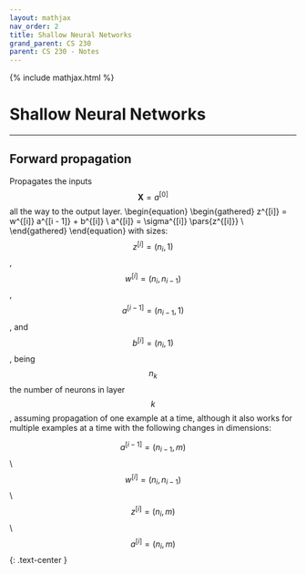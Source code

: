 ```yaml
---
layout: mathjax
nav_order: 2
title: Shallow Neural Networks
grand_parent: CS 230
parent: CS 230 - Notes
---
```


{% include mathjax.html %}


# Shallow Neural Networks
---

## Forward propagation

Propagates the inputs $$\mathbf{X} = a^{[0]}$$ all the way to the output layer.
\begin{equation}
    \begin{gathered}
        z^{[i]} = w^{[i]} a^{[i - 1]} + b^{[i]} \\
        a^{[i]} = \sigma^{[i]} \pars{z^{[i]}} \\
    \end{gathered}
\end{equation}
with sizes: $$z^{[i]} = (n_i, 1)$$, $$w^{[i]} = (n_i, n_{i - 1})$$, $$a^{[i - 1]} = (n_{i - 1}, 1)$$,
and $$b^{[i]} = (n_i, 1)$$, being $$n_k$$ the number of neurons in layer $$k$$, assuming
propagation of one example at a time, although it also works for multiple examples at a time with
the following changes in dimensions:

$$a^{[i - 1]} = (n_{i - 1}, m)$$ \\
$$w^{[i]} = (n_i, n_{i - 1})$$ \\
$$z^{[i]} = (n_i, m)$$ \\
$$a^{[i]} = (n_i, m)$$
{: .text-center }